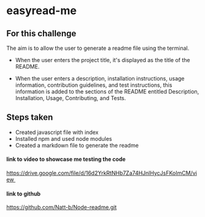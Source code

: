 # easyread-me

## For this challenge

The aim is to allow the user to generate a readme file using the terminal. 

- When the user enters the project title, it's displayed as the title of the README.

- When the user enters a description, installation instructions, usage information, contribution guidelines, and test instructions, this information is added to the sections of the README entitled Description, Installation, Usage, Contributing, and Tests.

## Steps taken

- Created javascript file with index
- Installed npm and used node modules
- Created a markdown file to generate the readme

#### link to video to showcase me testing the code
https://drive.google.com/file/d/16d2YrkRtNHb7Za74HJnlHycJsFKoImCM/view 

#### link to github
https://github.com/Natt-b/Node-readme.git 

